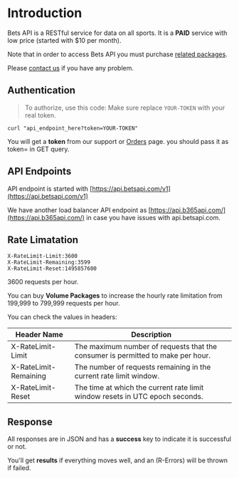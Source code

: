 # Introduction

Bets API is a RESTful service for data on all sports. It is a **PAID** service with low price (started with $10 per month).

Note that in order to access Bets API you must purchase [related packages](https://betsapi.com/mm/pricing).

Please [contact us](https://betsapi.com/contactus) if you have any problem.

## Authentication

> To authorize, use this code:
> Make sure replace `YOUR-TOKEN` with your real token.

```shell
curl "api_endpoint_here?token=YOUR-TOKEN"
```

You will get a **token** from our support or [Orders](https://betsapi.com/mm/orders) page. you should pass it as token= in GET query.

## API Endpoints

API endpoint is started with [https://api.betsapi.com/v1](https://api.betsapi.com/v1)

We have another load balancer API endpoint as [https://api.b365api.com/](https://api.b365api.com/) in case you have issues with api.betsapi.com.

## Rate Limatation

```shell
X-RateLimit-Limit:3600
X-RateLimit-Remaining:3599
X-RateLimit-Reset:1495857600
```

3600 requests per hour.

You can buy **Volume Packages** to increase the hourly rate limitation from 199,999 to 799,999 requests per hour.

You can check the values in headers:

Header Name | Description
--------- | -------
X-RateLimit-Limit | The maximum number of requests that the consumer is permitted to make per hour.
X-RateLimit-Remaining | The number of requests remaining in the current rate limit window.
X-RateLimit-Reset | The time at which the current rate limit window resets in UTC epoch seconds.

## Response

All responses are in JSON and has a **success** key to indicate it is successful or not.

You'll get **results** if everything moves well, and an (R-Errors) will be thrown if failed.